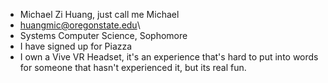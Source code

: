 * Michael Zi Huang, just call me Michael
* huangmic@oregonstate.edu\
* Systems Computer Science, Sophomore
* I have signed up for Piazza
* I own a Vive VR Headset, it's an experience that's hard to put into words for someone that hasn't experienced it, but its real fun.
